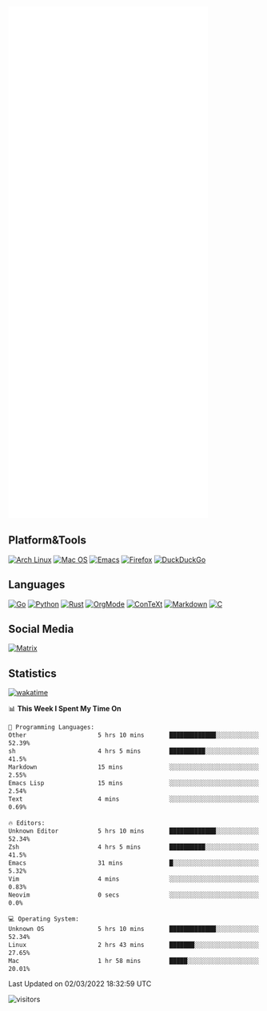 ![Metrics](https://github.com/SteamedFish/SteamedFish/blob/master/github-metrics.svg)

## Platform&Tools

[![Arch Linux](https://img.shields.io/badge/ArchLinux-1793D1?logo=arch-linux&logoColor=fff&style=flat-square)](https://archlinux.org/)
[![Mac OS](https://img.shields.io/badge/MacOS-000000?style=flat-square&logo=macos&logoColor=F0F0F0)](https://www.apple.com/macos/)
[![Emacs](https://img.shields.io/badge/Emacs-%237F5AB6.svg?&style=flat-square&logo=gnu-emacs&logoColor=white)](https://www.gnu.org/software/emacs/)
[![Firefox](https://img.shields.io/badge/Firefox-FF7139?style=flat-square&logo=Firefox-Browser&logoColor=white)](https://firefox.com/)
[![DuckDuckGo](https://img.shields.io/badge/DuckDuckGo-DE5833?style=flat-square&logo=DuckDuckGo&logoColor=white)](https://duckduckgo.com/)

## Languages

[![Go](https://img.shields.io/badge/Golang-%2300ADD8.svg?style=flat-square&logo=go&logoColor=white)](https://golang.org/)
[![Python](https://img.shields.io/badge/Python-3670A0?style=flat-square&logo=python&logoColor=ffdd54)](https://www.python.org/)
[![Rust](https://img.shields.io/badge/Rust-%23000000.svg?style=flat-square&logo=rust&logoColor=white)](https://www.rust-lang.org/)
[![OrgMode](https://img.shields.io/badge/OrgMode-%23000000.svg?style=flat-square&logo=org&logoColor=white)](https://orgmode.org/)
[![ConTeXt](https://img.shields.io/badge/ConTeXt-%23008080.svg?style=flat-square&logo=latex&logoColor=white)](https://contextgarden.net/)
[![Markdown](https://img.shields.io/badge/MarkDown-%23000000.svg?style=flat-square&logo=markdown&logoColor=white)](https://daringfireball.net/projects/markdown/)
[![C](https://img.shields.io/badge/C-%2300599C.svg?style=flat-square&logo=c&logoColor=white)](https://www.iso.org/standard/74528.html)

## Social Media

[![Matrix](https://img.shields.io/badge/SteamedFish-2CA5E0?style=social&logo=matrix&logoColor=black)](https://matrix.to/#/@i:steamedfish.org)

## Statistics
[![wakatime](https://wakatime.com/badge/user/168280d6-fcf2-4b4f-ad3a-dc4612f35b38.svg)](https://wakatime.com/@168280d6-fcf2-4b4f-ad3a-dc4612f35b38)

<!--START_SECTION:waka-->
📊 **This Week I Spent My Time On** 

```text
💬 Programming Languages: 
Other                    5 hrs 10 mins       █████████████░░░░░░░░░░░░   52.39% 
sh                       4 hrs 5 mins        ██████████░░░░░░░░░░░░░░░   41.5% 
Markdown                 15 mins             ░░░░░░░░░░░░░░░░░░░░░░░░░   2.55% 
Emacs Lisp               15 mins             ░░░░░░░░░░░░░░░░░░░░░░░░░   2.54% 
Text                     4 mins              ░░░░░░░░░░░░░░░░░░░░░░░░░   0.69%

🔥 Editors: 
Unknown Editor           5 hrs 10 mins       █████████████░░░░░░░░░░░░   52.34% 
Zsh                      4 hrs 5 mins        ██████████░░░░░░░░░░░░░░░   41.5% 
Emacs                    31 mins             █░░░░░░░░░░░░░░░░░░░░░░░░   5.32% 
Vim                      4 mins              ░░░░░░░░░░░░░░░░░░░░░░░░░   0.83% 
Neovim                   0 secs              ░░░░░░░░░░░░░░░░░░░░░░░░░   0.0%

💻 Operating System: 
Unknown OS               5 hrs 10 mins       █████████████░░░░░░░░░░░░   52.34% 
Linux                    2 hrs 43 mins       ███████░░░░░░░░░░░░░░░░░░   27.65% 
Mac                      1 hr 58 mins        █████░░░░░░░░░░░░░░░░░░░░   20.01%

```


 Last Updated on 02/03/2022 18:32:59 UTC
<!--END_SECTION:waka-->

![visitors](https://visitor-badge.laobi.icu/badge?page_id=SteamedFish.SteamedFish)
